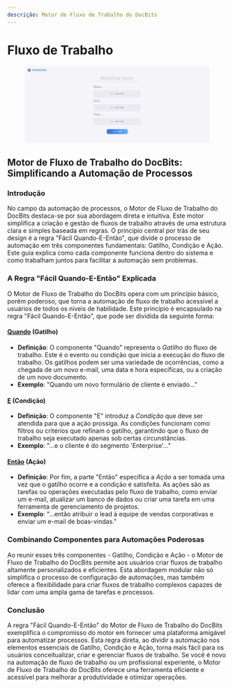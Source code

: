 ```yaml
---
descrição: Motor de Fluxo de Trabalho do DocBits
---
```


# Fluxo de Trabalho

<figure><img src="../../.gitbook/assets/Bildschirmfoto 2024-03-12 um 19.42.57.png" alt=""><figcaption></figcaption></figure>

## Motor de Fluxo de Trabalho do DocBits: Simplificando a Automação de Processos

### Introdução

No campo da automação de processos, o Motor de Fluxo de Trabalho do DocBits destaca-se por sua abordagem direta e intuitiva. Este motor simplifica a criação e gestão de fluxos de trabalho através de uma estrutura clara e simples baseada em regras. O princípio central por trás de seu design é a regra "Fácil Quando-E-Então", que divide o processo de automação em três componentes fundamentais: Gatilho, Condição e Ação. Este guia explica como cada componente funciona dentro do sistema e como trabalham juntos para facilitar a automação sem problemas.

### A Regra "Fácil Quando-E-Então" Explicada

O Motor de Fluxo de Trabalho do DocBits opera com um princípio básico, porém poderoso, que torna a automação de fluxo de trabalho acessível a usuários de todos os níveis de habilidade. Este princípio é encapsulado na regra "Fácil Quando-E-Então", que pode ser dividida da seguinte forma:

#### [Quando](./#when-trigger) (Gatilho)

* **Definição**: O componente "Quando" representa o _Gatilho_ do fluxo de trabalho. Este é o evento ou condição que inicia a execução do fluxo de trabalho. Os gatilhos podem ser uma variedade de ocorrências, como a chegada de um novo e-mail, uma data e hora específicas, ou a criação de um novo documento.
* **Exemplo**: "Quando um novo formulário de cliente é enviado..."

#### [E](./#and-condition) (Condição)

* **Definição**: O componente "E" introduz a _Condição_ que deve ser atendida para que a ação prossiga. As condições funcionam como filtros ou critérios que refinam o gatilho, garantindo que o fluxo de trabalho seja executado apenas sob certas circunstâncias.
* **Exemplo**: "...e o cliente é do segmento 'Enterprise'..."

#### [Então](./#then-action) (Ação)

* **Definição**: Por fim, a parte "Então" especifica a _Ação_ a ser tomada uma vez que o gatilho ocorre e a condição é satisfeita. As ações são as tarefas ou operações executadas pelo fluxo de trabalho, como enviar um e-mail, atualizar um banco de dados ou criar uma tarefa em uma ferramenta de gerenciamento de projetos.
* **Exemplo**: "...então atribuir o lead à equipe de vendas corporativas e enviar um e-mail de boas-vindas."

### Combinando Componentes para Automações Poderosas

Ao reunir esses três componentes - Gatilho, Condição e Ação - o Motor de Fluxo de Trabalho do DocBits permite aos usuários criar fluxos de trabalho altamente personalizados e eficientes. Esta abordagem modular não só simplifica o processo de configuração de automações, mas também oferece a flexibilidade para criar fluxos de trabalho complexos capazes de lidar com uma ampla gama de tarefas e processos.

### Conclusão

A regra "Fácil Quando-E-Então" do Motor de Fluxo de Trabalho do DocBits exemplifica o compromisso do motor em fornecer uma plataforma amigável para automatizar processos. Esta regra direta, ao dividir a automação nos elementos essenciais de Gatilho, Condição e Ação, torna mais fácil para os usuários conceitualizar, criar e gerenciar fluxos de trabalho. Se você é novo na automação de fluxo de trabalho ou um profissional experiente, o Motor de Fluxo de Trabalho do DocBits oferece uma ferramenta eficiente e acessível para melhorar a produtividade e otimizar operações.
